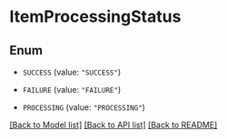 # ItemProcessingStatus

## Enum


* `SUCCESS` (value: `"SUCCESS"`)

* `FAILURE` (value: `"FAILURE"`)

* `PROCESSING` (value: `"PROCESSING"`)


[[Back to Model list]](../README.md#documentation-for-models) [[Back to API list]](../README.md#documentation-for-api-endpoints) [[Back to README]](../README.md)


